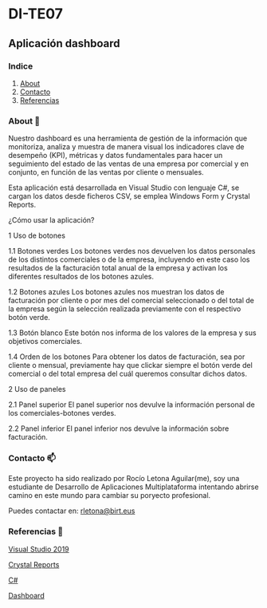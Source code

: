 # DI-TE07
## Aplicación dashboard

### Indice

1. [About](#about)
2. [Contacto](#contacto)
3. [Referencias](#referencias)

### About  :memo:

Nuestro dashboard es una herramienta de gestión de la información que monitoriza, analiza y muestra de manera visual los indicadores clave de desempeño (KPI), métricas y datos fundamentales para hacer un seguimiento del estado de las ventas de una empresa por comercial y en conjunto, en función de las ventas por cliente o mensuales.

Esta aplicación está desarrollada en Visual Studio con lenguaje C#, se cargan los datos desde ficheros CSV, se emplea Windows Form y Crystal Reports.

¿Cómo usar la aplicación?

1 Uso de botones

1.1 Botones verdes
	Los botones verdes nos devuelven los datos personales de los distintos comerciales o de la empresa, incluyendo en este caso los resultados de la facturación total anual de la empresa y activan los diferentes resultados de los botones azules.
	
1.2 Botones azules
	Los botones azules nos muestran los datos de facturación por cliente o por mes del comercial seleccionado o del total de la empresa según la selección realizada previamente con el respectivo botón verde.
	
1.3 Botón blanco
	Este botón nos informa de los valores de la empresa y sus objetivos comerciales.
	
1.4 Orden de los botones
	Para obtener los datos de facturación, sea por cliente o mensual, previamente hay que clickar siempre el botón verde del comercial o del total empresa del cuál queremos consultar dichos datos.

    
2 Uso de paneles
	
2.1 Panel superior
	El panel superior nos devulve la información personal de los comerciales-botones verdes.
	
2.2 Panel inferior
	El panel inferior nos devulve la información sobre facturación.

### Contacto  :mailbox:

Este proyecto ha sido realizado por Rocío Letona Aguilar(me), soy una estudiante de Desarrollo de Aplicaciones Multiplataforma intentando abrirse camino en este mundo para cambiar su poryecto profesional.

Puedes contactar en: rletona@birt.eus

### Referencias    :paperclip:

[Visual Studio 2019](https://visualstudio.microsoft.com/es/vs/)

[Crystal Reports](https://www.crystalreports.com/)

[C#](https://docs.microsoft.com/es-es/dotnet/csharp/)

[Dashboard](https://www.wearemarketing.com/es/blog/que-es-un-dashboard-de-negocios-y-cuales-sus-beneficios.html)
